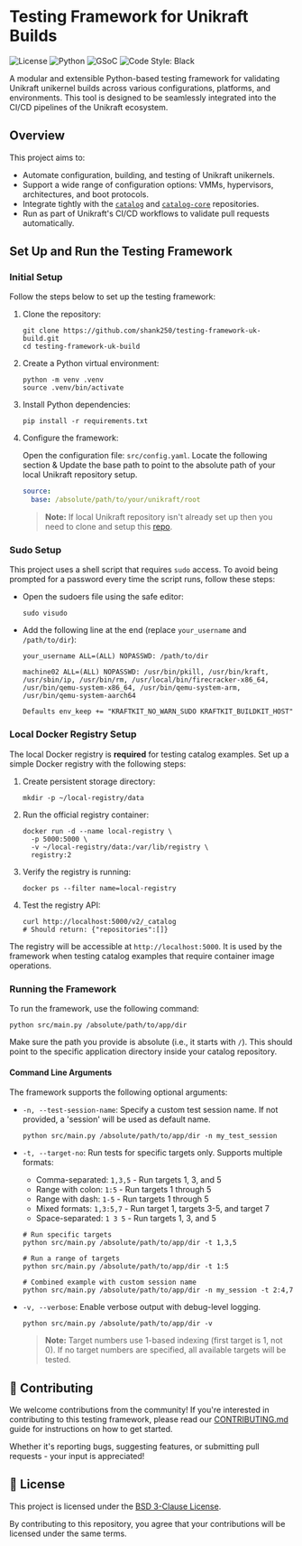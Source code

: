 # Testing Framework for Unikraft Builds

![License](https://img.shields.io/badge/license-BSD--3--Clause-blue.svg)
![Python](https://img.shields.io/badge/python-3.10%2B-blue.svg)
![GSoC](https://img.shields.io/badge/GSoC-2025-orange)
![Code Style: Black](https://img.shields.io/badge/code%20style-black-000000.svg)

A modular and extensible Python-based testing framework for validating Unikraft unikernel builds across various configurations, platforms, and environments.
This tool is designed to be seamlessly integrated into the CI/CD pipelines of the Unikraft ecosystem.

## Overview

This project aims to:

- Automate configuration, building, and testing of Unikraft unikernels.
- Support a wide range of configuration options: VMMs, hypervisors, architectures, and boot protocols.
- Integrate tightly with the [`catalog`](https://github.com/unikraft/catalog) and [`catalog-core`](https://github.com/unikraft/catalog-core) repositories.
- Run as part of Unikraft's CI/CD workflows to validate pull requests automatically.

## Set Up and Run the Testing Framework

### Initial Setup

Follow the steps below to set up the testing framework:

1. Clone the repository:

   ```console
   git clone https://github.com/shank250/testing-framework-uk-build.git
   cd testing-framework-uk-build
   ```

1. Create a Python virtual environment:

   ```console
   python -m venv .venv
   source .venv/bin/activate
   ```

1. Install Python dependencies:

   ```console
   pip install -r requirements.txt
   ```

1. Configure the framework:

   Open the configuration file: `src/config.yaml`.
   Locate the following section & Update the base path to point to the absolute path of your local Unikraft repository setup.

   ```yaml
   source:
     base: /absolute/path/to/your/unikraft/root
   ```

   > **Note:**
   > If local Unikraft repository isn't already set up then you need to clone and setup this [repo](https://github.com/unikraft-upb/maintainer-tools/tree/staging/workdir).

### Sudo Setup

This project uses a shell script that requires `sudo` access.
To avoid being prompted for a password every time the script runs, follow these steps:

- Open the sudoers file using the safe editor:

  ```console
  sudo visudo
  ```

- Add the following line at the end (replace `your_username` and `/path/to/dir`):

  ```text
  your_username ALL=(ALL) NOPASSWD: /path/to/dir
  ```

  ```text
  machine02 ALL=(ALL) NOPASSWD: /usr/bin/pkill, /usr/bin/kraft, /usr/sbin/ip, /usr/bin/rm, /usr/local/bin/firecracker-x86_64, /usr/bin/qemu-system-x86_64, /usr/bin/qemu-system-arm, /usr/bin/qemu-system-aarch64

  Defaults env_keep += "KRAFTKIT_NO_WARN_SUDO KRAFTKIT_BUILDKIT_HOST"
  ```

### Local Docker Registry Setup

The local Docker registry is **required** for testing catalog examples.
Set up a simple Docker registry with the following steps:

1. Create persistent storage directory:

   ```console
   mkdir -p ~/local-registry/data
   ```

1. Run the official registry container:

   ```console
   docker run -d --name local-registry \
     -p 5000:5000 \
     -v ~/local-registry/data:/var/lib/registry \
     registry:2
   ```

1. Verify the registry is running:

   ```console
   docker ps --filter name=local-registry
   ```

1. Test the registry API:

   ```console
   curl http://localhost:5000/v2/_catalog
   # Should return: {"repositories":[]}
   ```

The registry will be accessible at `http://localhost:5000`.
It is used by the framework when testing catalog examples that require container image operations.

### Running the Framework

To run the framework, use the following command:

```console
python src/main.py /absolute/path/to/app/dir
```

Make sure the path you provide is absolute (i.e., it starts with `/`).
This should point to the specific application directory inside your catalog repository.

#### Command Line Arguments

The framework supports the following optional arguments:

- `-n, --test-session-name`:
  Specify a custom test session name.
  If not provided, a 'session' will be used as default name.

  ```console
  python src/main.py /absolute/path/to/app/dir -n my_test_session
  ```

- `-t, --target-no`:
  Run tests for specific targets only. Supports multiple formats:
  - Comma-separated: `1,3,5` - Run targets 1, 3, and 5
  - Range with colon: `1:5` - Run targets 1 through 5
  - Range with dash: `1-5` - Run targets 1 through 5
  - Mixed formats: `1,3:5,7` - Run target 1, targets 3-5, and target 7
  - Space-separated: `1 3 5` - Run targets 1, 3, and 5

  ```console
  # Run specific targets
  python src/main.py /absolute/path/to/app/dir -t 1,3,5

  # Run a range of targets
  python src/main.py /absolute/path/to/app/dir -t 1:5

  # Combined example with custom session name
  python src/main.py /absolute/path/to/app/dir -n my_session -t 2:4,7
  ```

- `-v, --verbose`:
  Enable verbose output with debug-level logging.

  ```console
  python src/main.py /absolute/path/to/app/dir -v
  ```

  > **Note:**
  > Target numbers use 1-based indexing (first target is 1, not 0).
  > If no target numbers are specified, all available targets will be tested.

## 🤝 Contributing

We welcome contributions from the community!
If you're interested in contributing to this testing framework, please read our [CONTRIBUTING.md](./CONTRIBUTING.md) guide for instructions on how to get started.

Whether it's reporting bugs, suggesting features, or submitting pull requests - your input is appreciated!

## 📄 License

This project is licensed under the [BSD 3-Clause License](./COPYING.md).

By contributing to this repository, you agree that your contributions will be licensed under the same terms.
